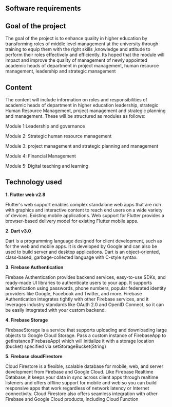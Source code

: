 ## **Software requirements** 
## **Goal of the project**

The goal of the project is to enhance quality in higher education by transforming roles of middle level management at the university through training to equip them with the right skills ,knowledge and attitude to perform their roles effectively and efficiently. Its hoped that the module will impact and improve the quality of management of newly appointed academic heads of department in project management, human resource management, leadership and strategic management

## **Content**

The content will include information on roles and responsibilities of academic heads of department in higher education leadership, strategic Human Resource Management, project management and strategic planning and management. These will be structured as modules as follows:

Module 1:Leadership and governance

Module 2: Strategic human resource management

Module 3: project management and strategic planning and management

Module 4: Financial Management

Module 5: Digital teaching and learning

## **Technology used**
**1. Flutter web v2.8**

Flutter's web support enables complex standalone web apps that are rich with graphics and interactive content to reach end users on a wide variety of devices. Existing mobile applications. Web support for Flutter provides a browser-based delivery model for existing Flutter mobile apps.

**2. Dart v3.0**

Dart is a programming language designed for client development, such as for the web and mobile apps. It is developed by Google and can also be used to build server and desktop applications. Dart is an object-oriented, class-based, garbage-collected language with C-style syntax.

**3. Firebase Authentication**

Firebase Authentication provides backend services, easy-to-use SDKs, and ready-made UI libraries to authenticate users to your app. It supports authentication using passwords, phone numbers, popular federated identity providers like Google, Facebook and Twitter, and more.
Firebase Authentication integrates tightly with other Firebase services, and it leverages industry standards like OAuth 2.0 and OpenID Connect, so it can be easily integrated with your custom backend.

**4. Firebase Storage**

FirebaseStorage is a service that supports uploading and downloading large objects to Google Cloud Storage. Pass a custom instance of FirebaseApp to getInstance(FirebaseApp) which will initialize it with a storage location (bucket) specified via setStorageBucket(String)

**5. Firebase cloudFirestore**

Cloud Firestore is a flexible, scalable database for mobile, web, and server development from Firebase and Google Cloud. Like Firebase Realtime Database, it keeps your data in sync across client apps through realtime listeners and offers offline support for mobile and web so you can build responsive apps that work regardless of network latency or Internet connectivity. Cloud Firestore also offers seamless integration with other Firebase and Google Cloud products, including Cloud Function

